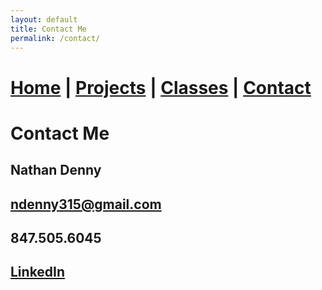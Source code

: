 ```yaml
---
layout: default
title: Contact Me
permalink: /contact/
---
```

# [Home](/) | [Projects](/projects/) | [Classes](/classes/) | [Contact](/contact/)
# Contact Me
## Nathan Denny
## [ndenny315@gmail.com](ndenny315@gmail.com)
## 847.505.6045
## [LinkedIn](https://www.linkedin.com/in/nathan-denny/)
